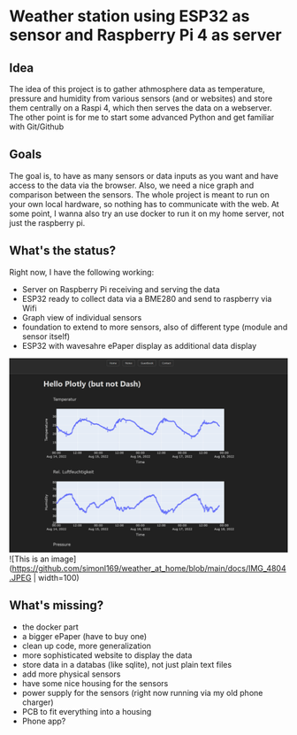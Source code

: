 # Weather station using ESP32 as sensor and Raspberry Pi 4 as server

## Idea
The idea of this project is to gather athmosphere data as temperature, pressure and humidity from various sensors (and or websites) and store them centrally on a Raspi 4, which then serves the data on a webserver.
The other point is for me to start some advanced Python and get familiar with Git/Github

## Goals
The goal is, to have as many sensors or data inputs as you want and have access to the data via the browser. Also, we need a nice graph and comparison between the sensors.
The whole project is meant to run on your own local hardware, so nothing has to communicate with the web. At some point, I wanna also try an use docker to run it on my home server, not just the raspberry pi.


## What's the status?
Right now, I have the following working:
- Server on Raspberry Pi receiving and serving the data
- ESP32 ready to collect data via a BME280 and send to raspberry via Wifi
- Graph view of individual sensors
- foundation to extend to more sensors, also of different type (module and sensor itself)
- ESP32 with wavesahre ePaper display as additional data display

![This is an image](https://github.com/simonl169/weather_at_home/blob/main/docs/temperature_history_exampl.PNG)
![This is an image](https://github.com/simonl169/weather_at_home/blob/main/docs/IMG_4804.JPEG | width=100)




## What's missing?
- the docker part
- a bigger ePaper (have to buy one)
- clean up code, more generalization
- more sophisticated website to display the data
- store data in a databas (like sqlite), not just plain text files
- add more physical sensors
- have some nice housing for the sensors
- power supply for the sensors (right now running via my old phone charger)
- PCB to fit everything into a housing
- Phone app?
